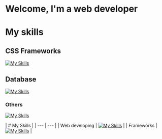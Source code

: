# Welcome, I'm a web developer
# My skills
## 

## 

## CSS Frameworks
[![My Skills](https://skillicons.dev/icons?i=bootstrap,tailwind&theme=light)](https://skillicons.dev)
## Database
[![My Skills](https://skillicons.dev/icons?i=mysql,mongodb&theme=light)](https://skillicons.dev)
### Others
[![My Skills](https://skillicons.dev/icons?i=cpp,java,php,arduino,figma&theme=light)](https://skillicons.dev)

| # My Skills |
| --- | --- |
| Web developing | [![My Skills](https://skillicons.dev/icons?i=react&theme=light)](https://skillicons.dev) |
| Frameworks | [![My Skills](https://skillicons.dev/icons?i=html,css,sass,js&theme=light)](https://skillicons.dev) |
